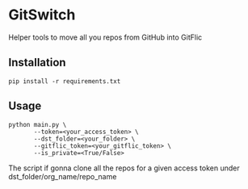 # GitSwitch

Helper tools to move all you repos from GitHub into GitFlic

## Installation

```commandline
pip install -r requirements.txt
```


## Usage

```commandline
python main.py \
       --token=<your_access_token> \
       --dst_folder=<your_folder> \
	   --gitflic_token=<your_gitflic_token> \
	   --is_private=<True/False>
```

The script if gonna clone all the repos for a given access token under dst_folder/org_name/repo_name